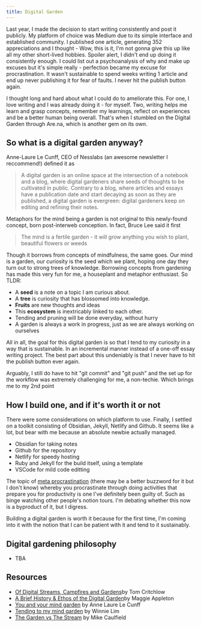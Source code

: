 ```yaml
---
title: Digital Garden
---
```


Last year, I made the decision to start writing consistently and post it publicly. My platform of choice was Medium due to its simple interface and established community. I published one article, generating 352 appreciations and I thought - Wow, this is it, I'm not gonna give this up like all my other short-lived hobbies. Spoiler alert, I didn't end up doing it consistently enough. I could list out a psychoanalysis of why and make up excuses but it's simple really - perfection became my excuse for procrastination. It wasn't sustainable to spend weeks writing 1 article and end up never publishing it for fear of faults. I never hit the publish button again. 

I thought long and hard about what I could do to ameliorate this. For one, I love writing and I was already doing it - for myself. Two, writing helps me learn and grasp concepts, remember my learnings, reflect on experiences and be a better human being overall. That's when I stumbled on the Digital Garden through Are.na, which is another gem on its own. 

## So what is a digital garden anyway? 

Anne-Laure Le Cunff, CEO of Nesslabs (an awesome newsletter I reccommend!) defined it as

>A digital garden is an online space at the intersection of a notebook and a blog, where digital gardeners share seeds of thoughts to be cultivated in public. Contrary to a blog, where articles and essays have a publication date and start decaying as soon as they are published, a digital garden is evergreen: digital gardeners keep on editing and refining their notes.

Metaphors for the mind being a garden is not original to this newly-found concept, born post-interweb conception. In fact, Bruce Lee said it first 

>The mind is a fertile garden - it will grow anything you wish to plant, beautiful flowers or weeds

Though it borrows from concepts of mindfulness, the same goes. Our mind is a garden, our curiosity is the seed which we plant, hoping one day they turn out to strong trees of knowledge. Borrowing concepts from gardening has made this very fun for me, a houseplant and metaphor enthusiast. So TLDR: 

- A **seed** is a note on a topic I am curious about. 
- A **tree** is curiosity that has blossomed into knowledge. 
- **Fruits** are new thoughts and ideas
- This **ecosystem** is inextricably linked to each other. 
- Tending and pruning will be done everyday, without hurry
- A garden is always a work in progress, just as we are always working on ourselves

All in all, the goal for this digital garden is so that I tend to my curiosity in a way that is sustainable. In an incremental manner instead of a one-off essay writing project. The best part about this undeniably is that I never have to hit the publish button ever again. 

Arguably, I still do have to hit "git commit" and "git push" and the set up for the workflow was extremely challenging for me, a non-techie. Which brings me to my 2nd point 

## How I build one, and if it's worth it or not

There were some considerations on which platform to use. Finally, I settled on a toolkit consisting of Obsidian, Jekyll, Netlify and Github. It seems like a lot, but bear with me because an absolute newbie actually managed. 

- Obsidian for taking notes 
- Github for the repository 
- Netlify for speedy hosting 
- Ruby and Jekyll for the build itself, using a template
- VSCode for mild code editting 

The topic of [meta procrastination](https://betterhumans.pub/are-you-guilty-of-meta-procrastination-982e3648eb7e) (there may be a better buzzword for it but I don't know) whereby you procrastinate through doing activities that prepare you for productivity is one I've definitely been guilty of. Such as binge watching other people's notion tours. I'm debating whether this now is a byproduct of it, but I digress.

Building a digital garden is worth it because for the first time, I'm coming into it with the notion that I can be patient with it and tend to it sustainably. 


## Digital gardening philosophy 

- TBA 

## Resources 

- [Of Digital Streams, Campfires and Gardens](https://tomcritchlow.com/2018/10/10/of-gardens-and-wikis/)by Tom Critchlow 
- [A Brief History & Ethos of the Digital Garden](https://maggieappleton.com/garden-history)by Maggie Appleton
- [You and your mind garden](https://nesslabs.com/mind-garden) by Anne Laure Le Cunff
- [Tending to my mind garden](https://winnielim.org/essays/tending-to-my-garden/) by Winnie Lim
- [The Garden vs The Stream](https://hapgood.us/2015/10/17/the-garden-and-the-stream-a-technopastoral/) by Mike Caulfield


